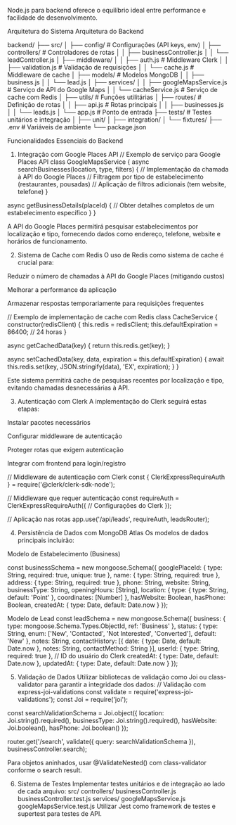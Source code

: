 Node.js para backend oferece o equilíbrio ideal entre performance e facilidade de desenvolvimento.

Arquitetura do Sistema
Arquitetura do Backend 

backend/
├── src/
│   ├── config/                  # Configurações (API keys, env)
│   ├── controllers/             # Controladores de rotas
│   │   ├── businessController.js
│   │   └── leadController.js
│   ├── middleware/
│   │   ├── auth.js              # Middleware Clerk
│   │   ├── validation.js        # Validação de requisições
│   │   └── cache.js             # Middleware de cache
│   ├── models/                  # Modelos MongoDB
│   │   ├── business.js
│   │   └── lead.js
│   ├── services/
│   │   ├── googleMapsService.js # Serviço de API do Google Maps
│   │   └── cacheService.js      # Serviço de cache com Redis
│   ├── utils/                   # Funções utilitárias
│   ├── routes/                  # Definição de rotas
│   │   ├── api.js               # Rotas principais
│   │   ├── businesses.js
│   │   └── leads.js
│   └── app.js                   # Ponto de entrada
├── tests/                       # Testes unitários e integração
│   ├── unit/
│   ├── integration/
│   └── fixtures/
├── .env                         # Variáveis de ambiente
└── package.json

Funcionalidades Essenciais do Backend
1. Integração com Google Places API
// Exemplo de serviço para Google Places API
class GoogleMapsService {
  async searchBusinesses(location, type, filters) {
    // Implementação da chamada à API do Google Places
    // Filtragem por tipo de estabelecimento (restaurantes, pousadas)
    // Aplicação de filtros adicionais (tem website, telefone)
  }
  
  async getBusinessDetails(placeId) {
    // Obter detalhes completos de um estabelecimento específico
  }
}


A API do Google Places permitirá pesquisar estabelecimentos por localização e tipo, fornecendo dados como endereço, telefone, website e horários de funcionamento.

2. Sistema de Cache com Redis
O uso de Redis como sistema de cache é crucial para:

Reduzir o número de chamadas à API do Google Places (mitigando custos)

Melhorar a performance da aplicação

Armazenar respostas temporariamente para requisições frequentes

// Exemplo de implementação de cache com Redis
class CacheService {
  constructor(redisClient) {
    this.redis = redisClient;
    this.defaultExpiration = 86400; // 24 horas
  }

  async getCachedData(key) {
    return this.redis.get(key);
  }

  async setCachedData(key, data, expiration = this.defaultExpiration) {
    await this.redis.set(key, JSON.stringify(data), 'EX', expiration);
  }
}


Este sistema permitirá cache de pesquisas recentes por localização e tipo, evitando chamadas desnecessárias à API.

3. Autenticação com Clerk
A implementação do Clerk seguirá estas etapas:

Instalar pacotes necessários

Configurar middleware de autenticação

Proteger rotas que exigem autenticação

Integrar com frontend para login/registro 

// Middleware de autenticação com Clerk
const { ClerkExpressRequireAuth } = require('@clerk/clerk-sdk-node');

// Middleware que requer autenticação
const requireAuth = ClerkExpressRequireAuth({
  // Configurações do Clerk
});

// Aplicação nas rotas
app.use('/api/leads', requireAuth, leadsRouter);


4. Persistência de Dados com MongoDB Atlas
Os modelos de dados principais incluirão:

Modelo de Estabelecimento (Business) 

const businessSchema = new mongoose.Schema({
  googlePlaceId: { type: String, required: true, unique: true },
  name: { type: String, required: true },
  address: { type: String, required: true },
  phone: String,
  website: String,
  businessType: String,
  openingHours: [String],
  location: {
    type: { type: String, default: 'Point' },
    coordinates: [Number]
  },
  hasWebsite: Boolean,
  hasPhone: Boolean,
  createdAt: { type: Date, default: Date.now }
});


Modelo de Lead
const leadSchema = new mongoose.Schema({
  business: { type: mongoose.Schema.Types.ObjectId, ref: 'Business' },
  status: { type: String, enum: ['New', 'Contacted', 'Not Interested', 'Converted'], default: 'New' },
  notes: String,
  contactHistory: [{
    date: { type: Date, default: Date.now },
    notes: String,
    contactMethod: String
  }],
  userId: { type: String, required: true }, // ID do usuário do Clerk
  createdAt: { type: Date, default: Date.now },
  updatedAt: { type: Date, default: Date.now }
});


5. Validação de Dados
Utilizar bibliotecas de validação como Joi ou class-validator para garantir a integridade dos dados:
// Validação com express-joi-validations
const validate = require('express-joi-validations');
const Joi = require('joi');

const searchValidationSchema = Joi.object({
  location: Joi.string().required(),
  businessType: Joi.string().required(),
  hasWebsite: Joi.boolean(),
  hasPhone: Joi.boolean()
});

router.get('/search', validate({ query: searchValidationSchema }), businessController.search);


Para objetos aninhados, usar @ValidateNested() com class-validator conforme o search result.

6. Sistema de Testes
Implementar testes unitários e de integração ao lado de cada arquivo:
src/
  controllers/
    businessController.js
    businessController.test.js
  services/
    googleMapsService.js
    googleMapsService.test.js
Utilizar Jest como framework de testes e supertest para testes de API.